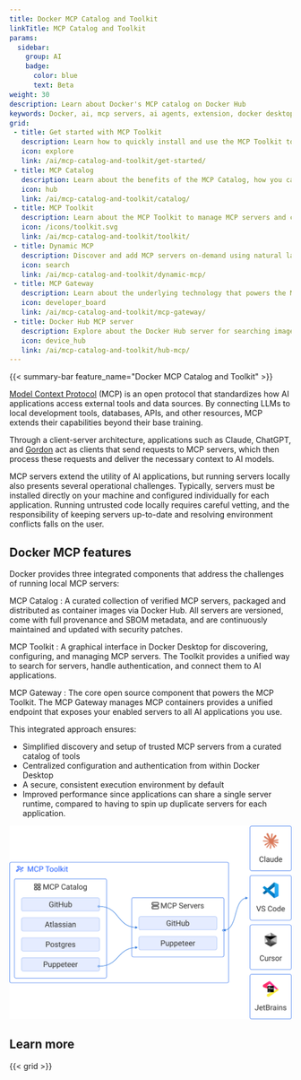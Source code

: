 ```yaml
---
title: Docker MCP Catalog and Toolkit
linkTitle: MCP Catalog and Toolkit
params:
  sidebar:
    group: AI
    badge:
      color: blue
      text: Beta
weight: 30
description: Learn about Docker's MCP catalog on Docker Hub
keywords: Docker, ai, mcp servers, ai agents, extension, docker desktop, llm, docker hub
grid:
 - title: Get started with MCP Toolkit
   description: Learn how to quickly install and use the MCP Toolkit to set up servers and clients.
   icon: explore
   link: /ai/mcp-catalog-and-toolkit/get-started/
 - title: MCP Catalog
   description: Learn about the benefits of the MCP Catalog, how you can use it, and how you can contribute
   icon: hub
   link: /ai/mcp-catalog-and-toolkit/catalog/
 - title: MCP Toolkit
   description: Learn about the MCP Toolkit to manage MCP servers and clients
   icon: /icons/toolkit.svg
   link: /ai/mcp-catalog-and-toolkit/toolkit/
 - title: Dynamic MCP
   description: Discover and add MCP servers on-demand using natural language
   icon: search
   link: /ai/mcp-catalog-and-toolkit/dynamic-mcp/
 - title: MCP Gateway
   description: Learn about the underlying technology that powers the MCP Toolkit
   icon: developer_board
   link: /ai/mcp-catalog-and-toolkit/mcp-gateway/
 - title: Docker Hub MCP server
   description: Explore about the Docker Hub server for searching images, managing repositories, and more
   icon: device_hub
   link: /ai/mcp-catalog-and-toolkit/hub-mcp/
---
```


{{< summary-bar feature_name="Docker MCP Catalog and Toolkit" >}}

[Model Context Protocol](https://modelcontextprotocol.io/introduction) (MCP) is
an open protocol that standardizes how AI applications access external tools
and data sources. By connecting LLMs to local development tools, databases,
APIs, and other resources, MCP extends their capabilities beyond their base
training.

Through a client-server architecture, applications such as Claude, ChatGPT, and
[Gordon](/manuals/ai/gordon/_index.md) act as clients that send requests to MCP
servers, which then process these requests and deliver the necessary context to
AI models.

MCP servers extend the utility of AI applications, but running servers locally
also presents several operational challenges. Typically, servers must be
installed directly on your machine and configured individually for each
application. Running untrusted code locally requires careful vetting, and the
responsibility of keeping servers up-to-date and resolving environment
conflicts falls on the user.

## Docker MCP features

Docker provides three integrated components that address the challenges of
running local MCP servers:

MCP Catalog
: A curated collection of verified MCP servers, packaged and distributed as
container images via Docker Hub. All servers are versioned, come with full
provenance and SBOM metadata, and are continuously maintained and updated with
security patches.

MCP Toolkit
: A graphical interface in Docker Desktop for discovering, configuring, and
managing MCP servers. The Toolkit provides a unified way to search for servers,
handle authentication, and connect them to AI applications.

MCP Gateway
: The core open source component that powers the MCP Toolkit. The MCP Gateway
manages MCP containers provides a unified endpoint that exposes your enabled
servers to all AI applications you use.

This integrated approach ensures:

- Simplified discovery and setup of trusted MCP servers from a curated catalog
  of tools
- Centralized configuration and authentication from within Docker Desktop
- A secure, consistent execution environment by default
- Improved performance since applications can share a single server runtime,
  compared to having to spin up duplicate servers for each application.

![MCP overview](./images/mcp-overview.svg)

## Learn more

{{< grid >}}
